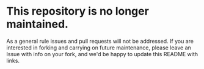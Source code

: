 # This repository is no longer maintained.

As a general rule issues and pull requests will not be addressed.  If you are interested in forking and carrying on future maintenance, please leave an Issue with info on your fork, and we'd be happy to update this README with links.
